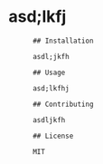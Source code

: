 # asd;lkfj 
  

          ## Installation

          asdl;jkfh

          ## Usage

          asd;lkfhj

          ## Contributing

          asdljkfh

          ## License

          MIT

